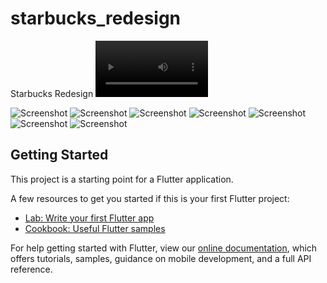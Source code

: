 # starbucks_redesign

Starbucks Redesign
<video src='https://streamable.com/xla1ow' width=180/>

![Screenshot](Screenshot_1646055492.png)
![Screenshot](Screenshot_1646055501.png)
![Screenshot](Screenshot_1646055509.png)
![Screenshot](Screenshot_1646055512.png)
![Screenshot](Screenshot_1646055525.png)
![Screenshot](Screenshot_1646055530.png)
![Screenshot](Screenshot_1646055953.png)




## Getting Started

This project is a starting point for a Flutter application.

A few resources to get you started if this is your first Flutter project:

- [Lab: Write your first Flutter app](https://flutter.dev/docs/get-started/codelab)
- [Cookbook: Useful Flutter samples](https://flutter.dev/docs/cookbook)

For help getting started with Flutter, view our
[online documentation](https://flutter.dev/docs), which offers tutorials,
samples, guidance on mobile development, and a full API reference.
